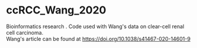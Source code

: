 # ccRCC_Wang_2020
Bioinformatics research . Code used with Wang's data on clear-cell renal cell carcinoma.  
Wang's article can be found at https://doi.org/10.1038/s41467-020-14601-9
